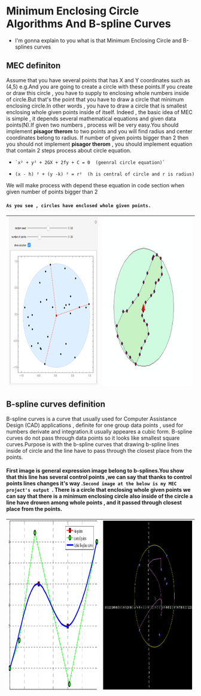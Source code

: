 # Minimum Enclosing Circle Algorithms And B-spline Curves
 
- I'm gonna explain to you what is that Minimum Enclosing Circle and B-splines curves

## MEC definiton

Assume that you have several points that has X and Y coordinates such as (4,5) e.g.And you are going to create a circle with these points.If you create or draw this circle ,
you have to supply to enclosing whole numbers inside of circle.But that's the point that you have to draw a circle that minimum enclosing circle.In other words , you have to draw a circle that is smallest enclosing whole given points inside of itself. Indeed , the basic idea of MEC is simple , it depends several mathematical equations and given data points(N).If given two numbers , process will be very easy.You should implement <b>pisagor therom</b> to two points and you will find radius and center coordinates belong to radius. If number of given points bigger than 2 then you should not implement <b>pisagor therom</b> , you should implement equation that contain 2 steps process about circle equation.

-	  `x² + y² + 2GX + 2fy + C = 0  (geenral circle equation)`
-  	`(x - h) ² + (y -k) ² = r²  (h is central of circle and r is radius)`

We will make process with depend these equation in code section when given number of points bigger than 2

#### `As you see , circles have enclosed whole given points.`

|<img src="/images/mec.png" height = "450" width = "450">|<img src="/images/mec2.png" height = "450" width = "450">|
|--------------------------------------------------------|---------------------------------------------------------|


## B-spline curves definition
B-spline curves is a curve that usually used for Computer Assistance Design (CAD) applications , definite for one group data points , used for numbers derivate and integration.it usually appeares a cubic form. B-spline curves do not pass through data points so it looks like smallest square curves.Purpose is with the b-spline curves that drawing b-spline lines inside of circle and the line have to pass through the closest place from the points.

#### First image is general expression image belong to b-splines.You show that this line has several control points ,we can say that thanks to control points lines changes it's way .`Second image at the below is my MEC project's output `. There is a circle that enclosing whole given points we can say that there is a minimum enclosing circle also inside of the circle a line have drowen among whole points , and it passed through closest place from the points.

|<img src="/images/b_spline.png" width="450" height="450"> |<img src="/images/lab_1.png" width="450" height="450">|
|----------------------------------------------------------|------------------------------------------------------|



